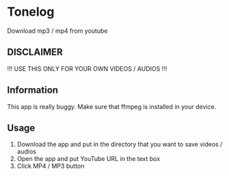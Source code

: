 # Tonelog
Download mp3 / mp4 from youtube

## DISCLAIMER
!!! USE THIS ONLY FOR YOUR OWN VIDEOS / AUDIOS !!!

## Information
This app is really buggy.
Make sure that ffmpeg is installed in your device.

## Usage
1. Download the app and put in the directory that you want to save videos / audios
2. Open the app and put YouTube URL in the text box
3. Click MP4 / MP3 button
